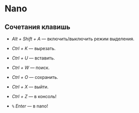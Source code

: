 # Nano

## Сочетания клавишь

* _Alt + Shift + A_ — включить/выключить режим выделения.
* _Ctrl + K_ — вырезать.
* _Ctrl + U_ — вставить.

* _Ctrl + W_ — поиск.
* _Ctrl + O_ — сохранить.
* _Ctrl + X_ — выйти.

* _Ctrl + Z_ — в консоль!
* `%` _Enter_ — в nano!
